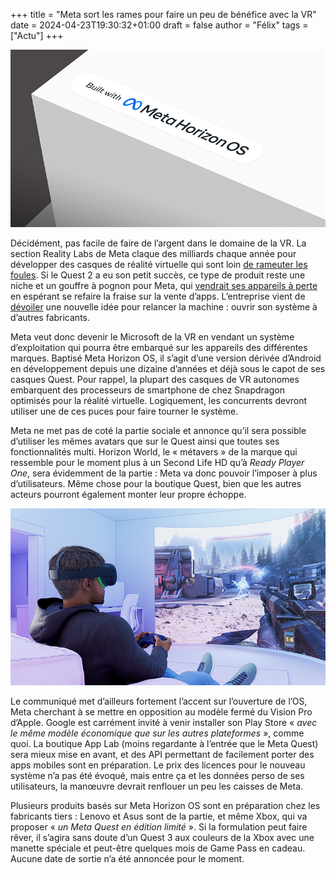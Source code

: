 +++
title = "Meta sort les rames pour faire un peu de bénéfice avec la VR"
date = 2024-04-23T19:30:32+01:00
draft = false
author = "Félix"
tags = ["Actu"]
+++ 

![Étiquette représentant le logo Meta OS](metaos.png)

Décidément, pas facile de faire de l’argent dans le domaine de la VR. La section Reality Labs de Meta claque des milliards chaque année pour développer des casques de réalité virtuelle qui sont loin [de rameuter les foules](https://arinsider.co/2024/02/07/has-meta-sold-half-a-million-quest-3s/). Si le Quest 2 a eu son petit succès, ce type de produit reste une niche et un gouffre à pognon pour Meta, qui [vendrait ses appareils à perte](https://xrdailynews.com/quest-3-bom-production-costs-revealed/) en espérant se refaire la fraise sur la vente d’apps. L’entreprise vient de [dévoiler](https://www.meta.com/fr-fr/blog/quest/meta-horizon-os-open-hardware-ecosystem-asus-republic-gamers-lenovo-xbox/) une nouvelle idée pour relancer la machine : ouvrir son système à d’autres fabricants.

Meta veut donc devenir le Microsoft de la VR en vendant un système d’exploitation qui pourra être embarqué sur les appareils des différentes marques. Baptisé Meta Horizon OS, il s’agit d’une version dérivée d’Android en développement depuis une dizaine d’années et déjà sous le capot de ses casques Quest. Pour rappel, la plupart des casques de VR autonomes embarquent des processeurs de smartphone de chez Snapdragon optimisés pour la réalité virtuelle. Logiquement, les concurrents devront utiliser une de ces puces pour faire tourner le système.

Meta ne met pas de coté la partie sociale et annonce qu’il sera possible d’utiliser les mêmes avatars que sur le Quest ainsi que toutes ses fonctionnalités multi. Horizon World, le « métavers » de la marque qui ressemble pour le moment plus à un Second Life HD qu’à *Ready Player One*, sera évidemment de la partie : Meta va donc pouvoir l’imposer à plus d’utilisateurs. Même chose pour la boutique Quest, bien que les autres acteurs pourront également monter leur propre échoppe.

![Un rendu d’un joueur jouant avec un casque VR Xbox](metaxbox.png)

Le communiqué met d’ailleurs fortement l’accent sur l’ouverture de l’OS, Meta cherchant à se mettre en opposition au modèle fermé du Vision Pro d’Apple. Google est carrément invité à venir installer son Play Store « *avec le même modèle économique que sur les autres plateformes* », comme quoi. La boutique App Lab (moins regardante à l’entrée que le Meta Quest) sera mieux mise en avant, et des API permettant de facilement porter des apps mobiles sont en préparation. Le prix des licences pour le nouveau système n’a pas été évoqué, mais entre ça et les données perso de ses utilisateurs, la manœuvre devrait renflouer un peu les caisses de Meta.   

Plusieurs produits basés sur Meta Horizon OS sont en préparation chez les fabricants tiers : Lenovo et Asus sont de la partie, et même Xbox, qui va proposer « *un Meta Quest en édition limité* ». Si la formulation peut faire rêver, il s’agira sans doute d’un Quest 3 aux couleurs de la Xbox avec une manette spéciale et peut-être quelques mois de Game Pass en cadeau. Aucune date de sortie n’a été annoncée pour le moment.